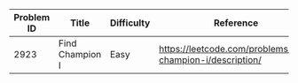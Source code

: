 | Problem ID | Title | Difficulty | Reference
| --- | --- | --- | ---
| 2923 | Find Champion I | Easy | https://leetcode.com/problems/find-champion-i/description/

